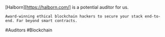 <!-- @format -->

[Halborn][https://halborn.com/] is a potential auditor for us.

`Award-winning ethical blockchain hackers to secure your stack end-to-end. Far beyond smart contracts.`

#Auditors #Blockchain

